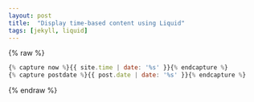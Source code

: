 ```yaml
---
layout: post
title:  "Display time-based content using Liquid"
tags: [jekyll, liquid]
---
```


{% raw %}
```javascript
{% capture now %}{{ site.time | date: '%s' }}{% endcapture %}
{% capture postdate %}{{ post.date | date: '%s' }}{% endcapture %}
```
{% endraw %}